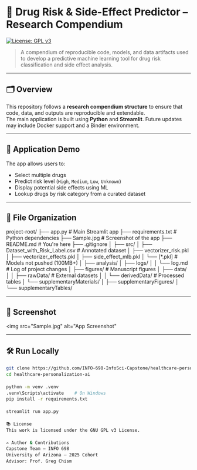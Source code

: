 # 🧪 Drug Risk & Side-Effect Predictor – Research Compendium

[![License: GPL v3](https://img.shields.io/badge/License-GPLv3-blue.svg)](https://www.gnu.org/licenses/gpl-3.0)

> A compendium of reproducible code, models, and data artifacts used to develop a predictive machine learning tool for drug risk classification and side effect analysis.

---

## 🗂️ Overview

This repository follows a **research compendium structure** to ensure that code, data, and outputs are reproducible and extendable.  
The main application is built using **Python** and **Streamlit**. Future updates may include Docker support and a Binder environment.

---

## 🧪 Application Demo

The app allows users to:
- Select multiple drugs
- Predict risk level (`High`, `Medium`, `Low`, `Unknown`)
- Display potential side effects using ML
- Lookup drugs by risk category from a curated dataset

---

## 📁 File Organization

project-root/
├── app.py # Main Streamlit app
├── requirements.txt # Python dependencies
├── Sample.jpg # Screenshot of the app
├── README.md # You're here
├── .gitignore
│
├── src/
│ ├── Dataset_with_Risk_Label.csv # Annotated dataset
│ ├── vectorizer_risk.pkl
│ ├── vectorizer_effects.pkl
│ ├── side_effect_mlb.pkl
│ └── [*.pkl] # Models not pushed (100MB+)
│
├── analysis/
│ ├── logs/
│ │ └── log.md # Log of project changes
│ ├── figures/ # Manuscript figures
│ ├── data/
│ │ ├── rawData/ # External datasets
│ │ └── derivedData/ # Processed tables
│ └── supplementaryMaterials/
│ ├── supplementaryFigures/
│ └── supplementaryTables/


---

## 📸 Screenshot

<img src="Sample.jpg" alt="App Screenshot"

---

## 🛠️ Run Locally

```bash
git clone https://github.com/INFO-698-InfoSci-Capstone/healthcare-personalization-ai.git
cd healthcare-personalization-ai

python -m venv .venv
.venv\Scripts\activate    # On Windows
pip install -r requirements.txt

streamlit run app.py

📚 License
This work is licensed under the GNU GPL v3 License.

✍️ Author & Contributions
Capstone Team – INFO 698
University of Arizona – 2025 Cohort
Advisor: Prof. Greg Chism
